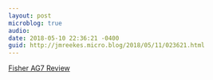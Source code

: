 ```yaml
---
layout: post
microblog: true
audio: 
date: 2018-05-10 22:36:21 -0400
guid: http://jmreekes.micro.blog/2018/05/11/023621.html
---
```

[Fisher AG7 Review](https://www.pensandplanes.com/fisher-ag7-review)
